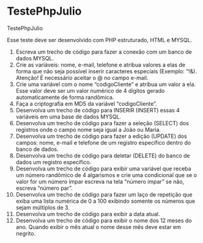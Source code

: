 # TestePhpJulio
 TestePhpJulio

 Esse teste deve ser desenvolvido com PHP estruturado, HTML e MYSQL.
 
1.	Escreva um trecho de código para fazer a conexão com um banco de dados MYSQL. 
2.	Crie as variáveis: nome, e-mail, telefone e atribua valores a elas de forma que não seja possível inserir caracteres especiais (Exemplo: “!&).  Atenção! É necessário aceitar o @ no campo e-mail.
3.	Crie uma variável com o nome “codigoCliente” e atribua um valor a ela. Esse valor deve ser um valor numérico de 4 dígitos gerado automaticamente de forma randômica.
4.	Faça a criptografia em MD5 da variável “codigoCliente”.
5.	Desenvolva um trecho de código para INSERIR (INSERT) essas 4 variáveis em uma base de dados MYSQL.
6.	Desenvolva um trecho de código para fazer a seleção (SELECT) dos registros onde o campo nome seja igual a João ou Maria.
7.	Desenvolva um trecho de código para fazer a edição (UPDATE) dos campos: nome, e-mail e telefone de um registro específico dentro do banco de dados.
8.	Desenvolva um trecho de código para deletar (DELETE) do banco de dados um registro específico. 
9.	Desenvolva um trecho de código para exibir uma variável que receba um número randômico de 4 algarismos e crie uma condicional que se o valor for um número ímpar escreva na tela “número ímpar” se não, escreva “número par”.
10.	Desenvolva um trecho de código para fazer um laço de repetição que exiba uma lista numérica de 0 a 100 exibindo somente os números que sejam múltiplos de 3.
11.	Desenvolva um trecho de código para exibir a data atual.
12.	Desenvolva um trecho de código para exibir o nome dos 12 meses do ano. Quando exibir o mês atual o nome desse mês deve estar em negrito.


